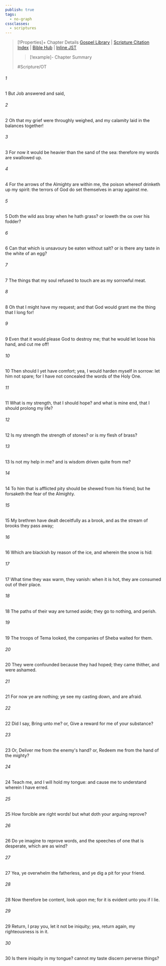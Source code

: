 ```yaml
---
publish: true
tags:
  - no-graph
cssclasses:
  - scriptures
---
```

>[!Properties]+ Chapter Details
>[Gospel Library](https://churchofjesuschrist.org/study/scriptures/ot/job/6?lang=eng)    |    [Scripture Citation Index](https://scriptures.byu.edu/#07606::c07606)    |    [Bible Hub](https://biblehub.com/job/6.htm)    |    [Inline JST](https://scripturetoolbox.com/html/ic/Job/6.html)
>>[!example]- Chapter Summary
>> 
> 
>
>#Scripture/OT
###### 1
1 But Job answered and said,
###### 2
2 Oh that my grief were throughly weighed, and my calamity laid in the balances together!
###### 3
3 For now it would be heavier than the sand of the sea: therefore my words are swallowed up.
###### 4
4 For the arrows of the Almighty are within me, the poison whereof drinketh up my spirit: the terrors of God do set themselves in array against me.
###### 5
5 Doth the wild ass bray when he hath grass? or loweth the ox over his fodder?
###### 6
6 Can that which is unsavoury be eaten without salt? or is there any taste in the white of an egg?
###### 7
7 The things that my soul refused to touch are as my sorrowful meat.
###### 8
8 Oh that I might have my request; and that God would grant me the thing that I long for!
###### 9
9 Even that it would please God to destroy me; that he would let loose his hand, and cut me off!
###### 10
10 Then should I yet have comfort; yea, I would harden myself in sorrow: let him not spare; for I have not concealed the words of the Holy One.
###### 11
11 What is my strength, that I should hope? and what is mine end, that I should prolong my life?
###### 12
12 Is my strength the strength of stones? or is my flesh of brass?
###### 13
13 Is not my help in me? and is wisdom driven quite from me?
###### 14
14 To him that is afflicted pity should be shewed from his friend; but he forsaketh the fear of the Almighty.
###### 15
15 My brethren have dealt deceitfully as a brook, and as the stream of brooks they pass away;
###### 16
16 Which are blackish by reason of the ice, and wherein the snow is hid:
###### 17
17 What time they wax warm, they vanish: when it is hot, they are consumed out of their place.
###### 18
18 The paths of their way are turned aside; they go to nothing, and perish.
###### 19
19 The troops of Tema looked, the companies of Sheba waited for them.
###### 20
20 They were confounded because they had hoped; they came thither, and were ashamed.
###### 21
21 For now ye are nothing; ye see my casting down, and are afraid.
###### 22
22 Did I say, Bring unto me? or, Give a reward for me of your substance?
###### 23
23 Or, Deliver me from the enemy's hand? or, Redeem me from the hand of the mighty?
###### 24
24 Teach me, and I will hold my tongue: and cause me to understand wherein I have erred.
###### 25
25 How forcible are right words! but what doth your arguing reprove?
###### 26
26 Do ye imagine to reprove words, and the speeches of one that is desperate, which are as wind?
###### 27
27 Yea, ye overwhelm the fatherless, and ye dig a pit for your friend.
###### 28
28 Now therefore be content, look upon me; for it is evident unto you if I lie.
###### 29
29 Return, I pray you, let it not be iniquity; yea, return again, my righteousness is in it.
###### 30
30 Is there iniquity in my tongue? cannot my taste discern perverse things?
